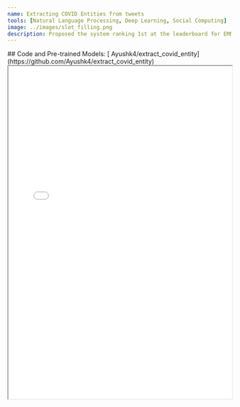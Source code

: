 ```yaml
---
name: Extracting COVID Entities from tweets
tools: [Natural Language Processing, Deep Learning, Social Computing]
image: ../images/slot_filling.png
description: Proposed the system ranking 1st at the leaderboard for EMNLP 2020 W-NUT workshops shared task-3 on noisy text that utilizes event specific and chunk span information to extract COVID entities
---
```


<link rel="stylesheet" href="https://cdnjs.cloudflare.com/ajax/libs/font-awesome/4.7.0/css/font-awesome.min.css">
## Code and Pre-trained Models: [<i class="fa fa-github" style="font-size:36px"></i> Ayushk4/extract_covid_entity](https://github.com/Ayushk4/extract_covid_entity)


<iframe src="../emnlp_COVID.pdf" width="100%" height="750px">
